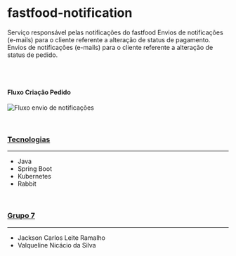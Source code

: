 # fastfood-notification
Serviço responsável pelas notificações do fastfood
Envios de notificações (e-mails) para o cliente referente a alteração de status de pagamento.
Envios de notificações (e-mails) para o cliente referente a alteração de status de pedido.

<br>
<br>

#### **Fluxo Criação Pedido**

![Fluxo envio de notificações](imagens/fluxo-envio-de-notificacoes.png)

<br>

### [Tecnologias](#Tecnologias)
***
* Java
* Spring Boot
* Kubernetes
* Rabbit

<br>

### [Grupo 7](#grupo-7)
***
* Jackson Carlos Leite Ramalho
* Valqueline Nicácio da Silva

